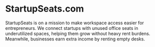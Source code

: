 # StartupSeats.com
StartupSeats is on a mission to make workspace access easier for entrepreneurs. We connect startups with unused office seats in underutilized spaces, helping them grow without heavy rent burdens. Meanwhile, businesses earn extra income by renting empty desks.
